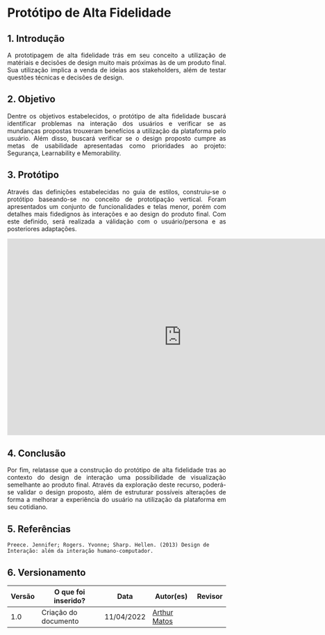 # Protótipo de Alta Fidelidade

## 1. Introdução
<p align='justify'>
    A prototipagem de alta fidelidade trás em seu conceito a utilização de matériais e decisões de design muito mais próximas às de um produto final. Sua utilização implica a venda de ideias aos stakeholders, além de testar questões técnicas e decisões de design.
</p>

## 2. Objetivo
<p align='justify'>
    Dentre os objetivos estabelecidos, o protótipo de alta fidelidade buscará identificar problemas na interação dos usuários e verificar se as mundanças propostas trouxeram benefícios a utilização da plataforma pelo usuário. Além disso, buscará verificar se o design proposto cumpre as metas de usabilidade apresentadas como prioridades ao projeto: Segurança, Learnability e Memorability.
</p>

## 3. Protótipo
<p align='justify'>
    Através das definições estabelecidas no guia de estilos, construiu-se o protótipo baseando-se no conceito de prototipação vertical. Foram apresentados um conjunto de funcionalidades e telas menor, porém com detalhes mais fidedignos às interações e ao design do produto final. Com este definido, será realizada a válidação com o usuário/persona e as posteriores adaptações.
</p>
<iframe style="border: 1px solid rgba(0, 0, 0, 0.1);" width="800" height="450" src="https://www.figma.com/embed?embed_host=share&url=https%3A%2F%2Fwww.figma.com%2Fproto%2FYcnaM7p7fPau9cOtdlQy3J%2FUntitled%3Fnode-id%3D2%253A2%26scaling%3Dmin-zoom%26page-id%3D0%253A1%26starting-point-node-id%3D2%253A2" allowfullscreen></iframe>

## 4. Conclusão
<p align='justify'>
    Por fim, relatasse que a construção do protótipo de alta fidelidade tras ao contexto do design de interação uma possibilidade de visualização semelhante ao produto final. Através da exploração deste recurso, poderá-se validar o design proposto, além de estruturar possíveis alterações de forma a melhorar a experiência do usuário na utilização da plataforma em seu cotidiano.
</p>

## 5. Referências
    Preece. Jennifer; Rogers. Yvonne; Sharp. Hellen. (2013) Design de Interação: além da interação humano-computador.

## 6. Versionamento

Versão |  O que foi inserido? | Data | Autor(es)| Revisor
---- |----- | ---- | ---- | ----
1.0 | Criação do documento |11/04/2022| [Arthur Matos](https://github.com/Arthur-Gaudium) |  |
